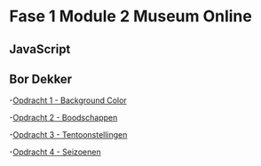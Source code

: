 # Fase 1 Module 2 Museum Online

## JavaScript

## Bor Dekker

-[Opdracht 1 - Background Color](http://127.0.0.1:5500/web/Les1-background-color/index.html)

-[Opdracht 2 - Boodschappen](http://127.0.0.1:5500/web/Les2-boodschappen/index.html)

-[Opdracht 3 - Tentoonstellingen](http://127.0.0.1:5500/web/Les3-tentoonstelling/index.html)

-[Opdracht 4 - Seizoenen]()